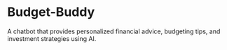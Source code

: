 # Budget-Buddy
A chatbot that provides personalized financial advice, budgeting tips, and investment strategies using AI.
